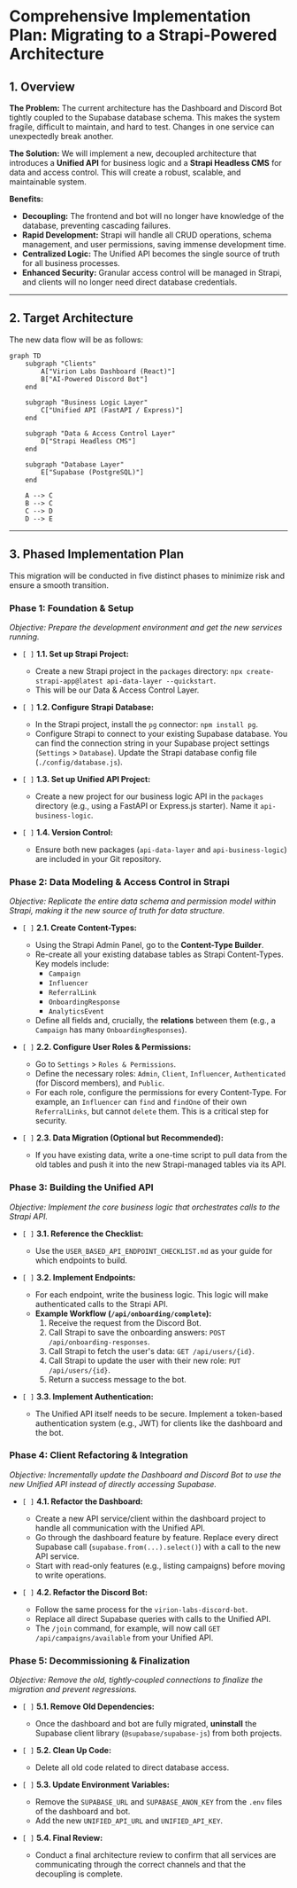 # Comprehensive Implementation Plan: Migrating to a Strapi-Powered Architecture

## 1. Overview

**The Problem:** The current architecture has the Dashboard and Discord Bot tightly coupled to the Supabase database schema. This makes the system fragile, difficult to maintain, and hard to test. Changes in one service can unexpectedly break another.

**The Solution:** We will implement a new, decoupled architecture that introduces a **Unified API** for business logic and a **Strapi Headless CMS** for data and access control. This will create a robust, scalable, and maintainable system.

**Benefits:**
*   **Decoupling:** The frontend and bot will no longer have knowledge of the database, preventing cascading failures.
*   **Rapid Development:** Strapi will handle all CRUD operations, schema management, and user permissions, saving immense development time.
*   **Centralized Logic:** The Unified API becomes the single source of truth for all business processes.
*   **Enhanced Security:** Granular access control will be managed in Strapi, and clients will no longer need direct database credentials.

---

## 2. Target Architecture

The new data flow will be as follows:

```mermaid
graph TD
    subgraph "Clients"
        A["Virion Labs Dashboard (React)"]
        B["AI-Powered Discord Bot"]
    end

    subgraph "Business Logic Layer"
        C["Unified API (FastAPI / Express)"]
    end

    subgraph "Data & Access Control Layer"
        D["Strapi Headless CMS"]
    end

    subgraph "Database Layer"
        E["Supabase (PostgreSQL)"]
    end

    A --> C
    B --> C
    C --> D
    D --> E
```

---

## 3. Phased Implementation Plan

This migration will be conducted in five distinct phases to minimize risk and ensure a smooth transition.

### **Phase 1: Foundation & Setup**

*Objective: Prepare the development environment and get the new services running.*

*   `[ ]` **1.1. Set up Strapi Project:**
    *   Create a new Strapi project in the `packages` directory: `npx create-strapi-app@latest api-data-layer --quickstart`.
    *   This will be our Data & Access Control Layer.

*   `[ ]` **1.2. Configure Strapi Database:**
    *   In the Strapi project, install the `pg` connector: `npm install pg`.
    *   Configure Strapi to connect to your existing Supabase database. You can find the connection string in your Supabase project settings (`Settings` > `Database`). Update the Strapi database config file (`./config/database.js`).

*   `[ ]` **1.3. Set up Unified API Project:**
    *   Create a new project for our business logic API in the `packages` directory (e.g., using a FastAPI or Express.js starter). Name it `api-business-logic`.

*   `[ ]` **1.4. Version Control:**
    *   Ensure both new packages (`api-data-layer` and `api-business-logic`) are included in your Git repository.

### **Phase 2: Data Modeling & Access Control in Strapi**

*Objective: Replicate the entire data schema and permission model within Strapi, making it the new source of truth for data structure.*

*   `[ ]` **2.1. Create Content-Types:**
    *   Using the Strapi Admin Panel, go to the **Content-Type Builder**.
    *   Re-create all your existing database tables as Strapi Content-Types. Key models include:
        *   `Campaign`
        *   `Influencer`
        *   `ReferralLink`
        *   `OnboardingResponse`
        *   `AnalyticsEvent`
    *   Define all fields and, crucially, the **relations** between them (e.g., a `Campaign` has many `OnboardingResponses`).

*   `[ ]` **2.2. Configure User Roles & Permissions:**
    *   Go to `Settings` > `Roles & Permissions`.
    *   Define the necessary roles: `Admin`, `Client`, `Influencer`, `Authenticated` (for Discord members), and `Public`.
    *   For each role, configure the permissions for every Content-Type. For example, an `Influencer` can `find` and `findOne` of their own `ReferralLinks`, but cannot `delete` them. This is a critical step for security.

*   `[ ]` **2.3. Data Migration (Optional but Recommended):**
    *   If you have existing data, write a one-time script to pull data from the old tables and push it into the new Strapi-managed tables via its API.

### **Phase 3: Building the Unified API**

*Objective: Implement the core business logic that orchestrates calls to the Strapi API.*

*   `[ ]` **3.1. Reference the Checklist:**
    *   Use the `USER_BASED_API_ENDPOINT_CHECKLIST.md` as your guide for which endpoints to build.

*   `[ ]` **3.2. Implement Endpoints:**
    *   For each endpoint, write the business logic. This logic will make authenticated calls to the Strapi API.
    *   **Example Workflow (`/api/onboarding/complete`):**
        1.  Receive the request from the Discord Bot.
        2.  Call Strapi to save the onboarding answers: `POST /api/onboarding-responses`.
        3.  Call Strapi to fetch the user's data: `GET /api/users/{id}`.
        4.  Call Strapi to update the user with their new role: `PUT /api/users/{id}`.
        5.  Return a success message to the bot.

*   `[ ]` **3.3. Implement Authentication:**
    *   The Unified API itself needs to be secure. Implement a token-based authentication system (e.g., JWT) for clients like the dashboard and the bot.

### **Phase 4: Client Refactoring & Integration**

*Objective: Incrementally update the Dashboard and Discord Bot to use the new Unified API instead of directly accessing Supabase.*

*   `[ ]` **4.1. Refactor the Dashboard:**
    *   Create a new API service/client within the dashboard project to handle all communication with the Unified API.
    *   Go through the dashboard feature by feature. Replace every direct Supabase call (`supabase.from(...).select()`) with a call to the new API service.
    *   Start with read-only features (e.g., listing campaigns) before moving to write operations.

*   `[ ]` **4.2. Refactor the Discord Bot:**
    *   Follow the same process for the `virion-labs-discord-bot`.
    *   Replace all direct Supabase queries with calls to the Unified API.
    *   The `/join` command, for example, will now call `GET /api/campaigns/available` from your Unified API.

### **Phase 5: Decommissioning & Finalization**

*Objective: Remove the old, tightly-coupled connections to finalize the migration and prevent regressions.*

*   `[ ]` **5.1. Remove Old Dependencies:**
    *   Once the dashboard and bot are fully migrated, **uninstall** the Supabase client library (`@supabase/supabase-js`) from both projects.

*   `[ ]` **5.2. Clean Up Code:**
    *   Delete all old code related to direct database access.

*   `[ ]` **5.3. Update Environment Variables:**
    *   Remove the `SUPABASE_URL` and `SUPABASE_ANON_KEY` from the `.env` files of the dashboard and bot.
    *   Add the new `UNIFIED_API_URL` and `UNIFIED_API_KEY`.

*   `[ ]` **5.4. Final Review:**
    *   Conduct a final architecture review to confirm that all services are communicating through the correct channels and that the decoupling is complete.
